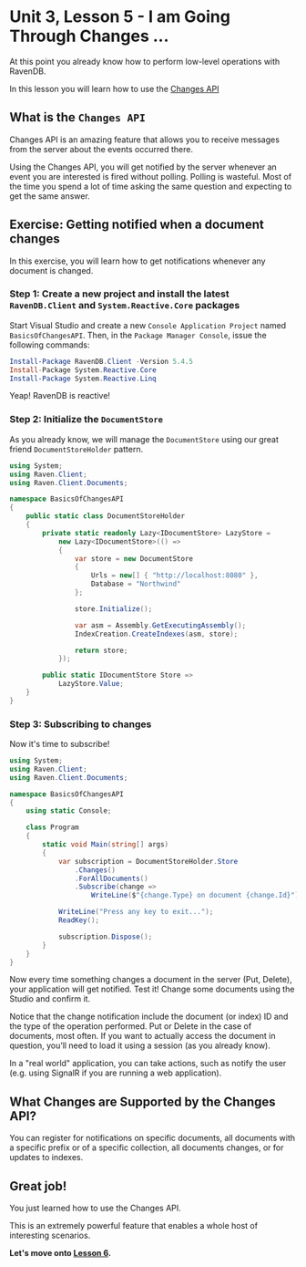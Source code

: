 # Unit 3, Lesson 5 - I am Going Through Changes ...

At this point you already know how to perform low-level operations with RavenDB. 

In this lesson you will learn how to use the [Changes API](https://ravendb.net/docs/article-page/4.0/csharp/client-api/changes/what-is-changes-api)

## What is the `Changes API`

Changes API is an amazing feature that allows you to receive messages from the server about the events occurred there.

Using the Changes API, you will get notified by the server whenever an event you are interested is fired without polling. Polling is wasteful. Most of the time you spend a lot of time asking the same
question and expecting to get the same answer.

## Exercise: Getting notified when a document changes

In this exercise, you will learn how to get notifications whenever any document is changed.

### Step 1: Create a new project and install the latest `RavenDB.Client` and `System.Reactive.Core` packages

Start Visual Studio and create a new `Console Application Project` named
`BasicsOfChangesAPI`. Then, in the `Package Manager Console`, issue the following
commands:

```powershell
Install-Package RavenDB.Client -Version 5.4.5
Install-Package System.Reactive.Core
Install-Package System.Reactive.Linq
```

Yeap! RavenDB is reactive!

### Step 2: Initialize the `DocumentStore`

As you already know, we will manage the `DocumentStore` using our great friend `DocumentStoreHolder` pattern.  

````csharp
using System;
using Raven.Client;
using Raven.Client.Documents;

namespace BasicsOfChangesAPI
{
    public static class DocumentStoreHolder
    {
        private static readonly Lazy<IDocumentStore> LazyStore =
            new Lazy<IDocumentStore>(() =>
            {
                var store = new DocumentStore
                {
                    Urls = new[] { "http://localhost:8080" },
                    Database = "Northwind"
                };

                store.Initialize();

                var asm = Assembly.GetExecutingAssembly();
                IndexCreation.CreateIndexes(asm, store);

                return store;
            });

        public static IDocumentStore Store =>
            LazyStore.Value;
    }
}
````

### Step 3: Subscribing to changes

Now it's time to subscribe!

````csharp
using System;
using Raven.Client;
using Raven.Client.Documents;

namespace BasicsOfChangesAPI
{
    using static Console;

    class Program
    {
        static void Main(string[] args)
        {
            var subscription = DocumentStoreHolder.Store
                .Changes()
                .ForAllDocuments()
                .Subscribe(change =>
                    WriteLine($"{change.Type} on document {change.Id}"));

            WriteLine("Press any key to exit...");
            ReadKey();

            subscription.Dispose();
        }
    }
}
````

Now every time something changes a document in the server (Put, Delete), your application will get notified. Test it! Change some documents using the Studio and confirm it.

Notice that the change notification include the document (or index) ID and the
type of the operation performed. Put or Delete in the case of documents, most
often. If you want to actually access the document in question, you’ll need to
load it using a session (as you already know).

In a "real world" application, you can take actions, such as notify the user (e.g. using
SignalR if you are running a web application).

## What Changes are Supported by the Changes API?

You can register for notifications on specific documents, all documents with a specific prefix or of a
specific collection, all documents changes, or for updates to indexes.

## Great job! 

You just learned how to use the Changes API.

This is an extremely powerful feature that enables a whole host of interesting scenarios.

**Let's move onto [Lesson 6](../lesson6/README.md).**

